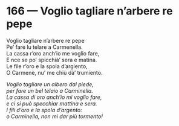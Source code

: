 # 166 — Voglio tagliare n’arbere re pepe

Voglio tagliare n’arbere re pepe  
Pe’ fare lu telare a Carmenella.  
La cassa r’oro anch’io me voglio fare,  
E nce se po’ spicchià’ sera e matina.  
Le file r’oro e la spola d’argiento,  
O Carmenè, nu’ me chiù dà’ trumiento.

_Voglio tagliare un albero dal piede,  
per fare un bel telaio a Carminella.  
La cassa di oro anch’io mi voglio fare,  
e ci si può specchiar mattina e sera.  
I fili d’oro e la spola d’argento:  
o Carminella, non mi dar più tormento!_

